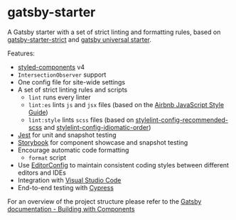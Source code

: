# gatsby-starter

A Gatsby starter with a set of strict linting and formatting rules, based on [gatsby-starter-strict](https://github.com/kripod/gatsby-starter-strict) and [gatsby universal starter](https://github.com/fabe/gatsby-universal).

Features:

* [styled-components](https://www.styled-components.com/) v4
* `IntersectionObserver` support
* One config file for site-wide settings
* A set of strict linting rules and scripts
  * `lint` runs every linter
  * `lint:es` lints `js` and `jsx` files (based on the [Airbnb JavaScript Style Guide][])
  * `lint:style` lints `scss` files (based on [stylelint-config-recommended-scss][] and [stylelint-config-idiomatic-order][])
* [Jest](http://jestjs.io) for unit and snapshot testing
* [Storybook](https://storybook.js.org) for component showcase and snapshot testing
* Encourage automatic code formatting
  * `format` script
* Use [EditorConfig](http://editorconfig.org) to maintain consistent coding styles between different editors and IDEs
* Integration with [Visual Studio Code](https://code.visualstudio.com)
* End-to-end testing with [Cypress](https://www.cypress.io)

For an overview of the project structure please refer to the [Gatsby documentation - Building with Components](https://www.gatsbyjs.org/docs/building-with-components/)

[airbnb javascript style guide]: https://github.com/airbnb/javascript
[stylelint-config-recommended-scss]: https://github.com/kristerkari/stylelint-config-recommended-scss
[stylelint-config-idiomatic-order]: https://github.com/ream88/stylelint-config-idiomatic-order
